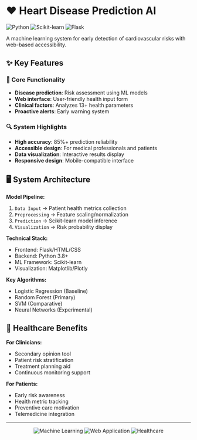 # ❤️ Heart Disease Prediction AI

![Python](https://img.shields.io/badge/Python-3.8+-3776AB?logo=python)
![Scikit-learn](https://img.shields.io/badge/Scikit_Learn-1.0+-F7931E?logo=scikit-learn)
![Flask](https://img.shields.io/badge/Flask-2.0+-000000?logo=flask)

A machine learning system for early detection of cardiovascular risks with web-based accessibility.

## ✨ Key Features

### 🏥 Core Functionality
- **Disease prediction**: Risk assessment using ML models
- **Web interface**: User-friendly health input form
- **Clinical factors**: Analyzes 13+ health parameters
- **Proactive alerts**: Early warning system

### 🔍 System Highlights
- **High accuracy**: 85%+ prediction reliability
- **Accessible design**: For medical professionals and patients
- **Data visualization**: Interactive results display
- **Responsive design**: Mobile-compatible interface

## 🖥️ System Architecture

**Model Pipeline:**
1. `Data Input` → Patient health metrics collection
2. `Preprocessing` → Feature scaling/normalization
3. `Prediction` → Scikit-learn model inference
4. `Visualization` → Risk probability display

**Technical Stack:**
- Frontend: Flask/HTML/CSS
- Backend: Python 3.8+
- ML Framework: Scikit-learn
- Visualization: Matplotlib/Plotly

**Key Algorithms:**
- Logistic Regression (Baseline)
- Random Forest (Primary)
- SVM (Comparative)
- Neural Networks (Experimental)

## 🚀 Healthcare Benefits

**For Clinicians:**
- Secondary opinion tool
- Patient risk stratification
- Treatment planning aid
- Continuous monitoring support

**For Patients:**
- Early risk awareness
- Health metric tracking
- Preventive care motivation
- Telemedicine integration

---

<div align="center">
  <img src="https://img.shields.io/badge/ML_Model-✓-blue" alt="Machine Learning">
  <img src="https://img.shields.io/badge/Web_App-✓-green" alt="Web Application">
  <img src="https://img.shields.io/badge/Healthcare-✓-red" alt="Healthcare">
</div>
